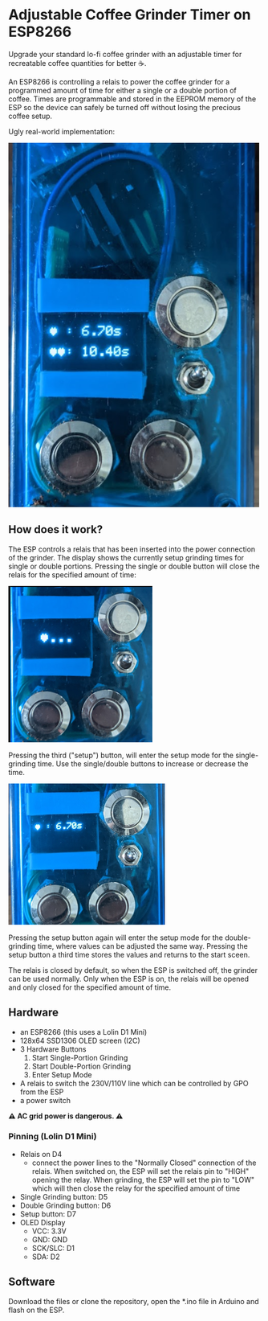 # Adjustable Coffee Grinder Timer on ESP8266
Upgrade your standard lo-fi coffee grinder with an adjustable timer for recreatable coffee quantities for better :coffee:.

An ESP8266 is controlling a relais to power the coffee grinder for a programmed amount of time for either a single or a double portion of coffee. Times are programmable and stored in the EEPROM memory of the ESP so the device can safely be turned off without losing the precious coffee setup.

Ugly real-world implementation:

![In Action](images/start.png)

## How does it work?
The ESP controls a relais that has been inserted into the power connection of the grinder. The display shows the currently setup grinding times for single or double portions. Pressing the single or double button will close the relais for the specified amount of time:

![Grinding a single porrtion](images/single.png)

Pressing the third ("setup") button, will enter the setup mode for the single-grinding time. Use the single/double buttons to increase or decrease the time. 

![Setup Grinding times](images/setup-single.png)

Pressing the setup button again will enter the setup mode for the double-grinding time, where values can be adjusted the same way.
Pressing the setup button a third time stores the values and returns to the start sceen. 

The relais is closed by default, so when the ESP is switched off, the grinder can be used normally. Only when the ESP is on, the relais will be opened and only closed for the specified amount of time. 

## Hardware
- an ESP8266 (this uses a Lolin D1 Mini)
- 128x64 SSD1306 OLED screen (I2C)
- 3 Hardware Buttons
  1. Start Single-Portion Grinding
  2. Start Double-Portion Grinding
  3. Enter Setup Mode
- A relais to switch the 230V/110V line which can be controlled by GPO from the ESP
- a power switch

**:warning: AC grid power is dangerous. :warning:**
### Pinning (Lolin D1 Mini)
- Relais on D4
  - connect the power lines to the "Normally Closed" connection of the relais. When switched on, the ESP will set the relais pin to "HIGH" opening the relay. When grinding, the ESP will set the pin to "LOW" which will then close the relay for the specified amount of time
- Single Grinding button: D5
- Double Grinding button: D6
- Setup button: D7
- OLED Display
  - VCC: 3.3V
  - GND: GND
  - SCK/SLC: D1
  - SDA: D2

## Software
Download the files or clone the repository, open the *.ino file in Arduino and flash on the ESP.



